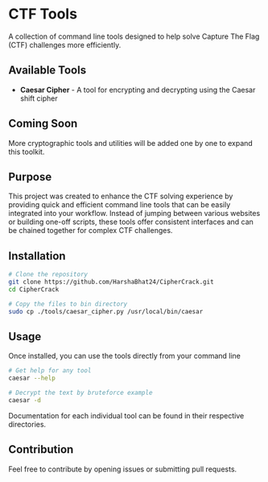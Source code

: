 # CTF Tools

A collection of command line tools designed to help solve Capture The Flag (CTF) challenges more efficiently.

## Available Tools

- **Caesar Cipher** - A tool for encrypting and decrypting using the Caesar shift cipher

## Coming Soon

More cryptographic tools and utilities will be added one by one to expand this toolkit.

## Purpose

This project was created to enhance the CTF solving experience by providing quick and efficient command line tools that can be easily integrated into your workflow. Instead of jumping between various websites or building one-off scripts, these tools offer consistent interfaces and can be chained together for complex CTF challenges.

## Installation

```bash
# Clone the repository
git clone https://github.com/HarshaBhat24/CipherCrack.git
cd CipherCrack

# Copy the files to bin directory
sudo cp ./tools/caesar_cipher.py /usr/local/bin/caesar 
```

## Usage

Once installed, you can use the tools directly from your command line
```bash
# Get help for any tool
caesar --help 

# Decrypt the text by bruteforce example
caesar -d
```

Documentation for each individual tool can be found in their respective directories.

## Contribution

Feel free to contribute by opening issues or submitting pull requests.